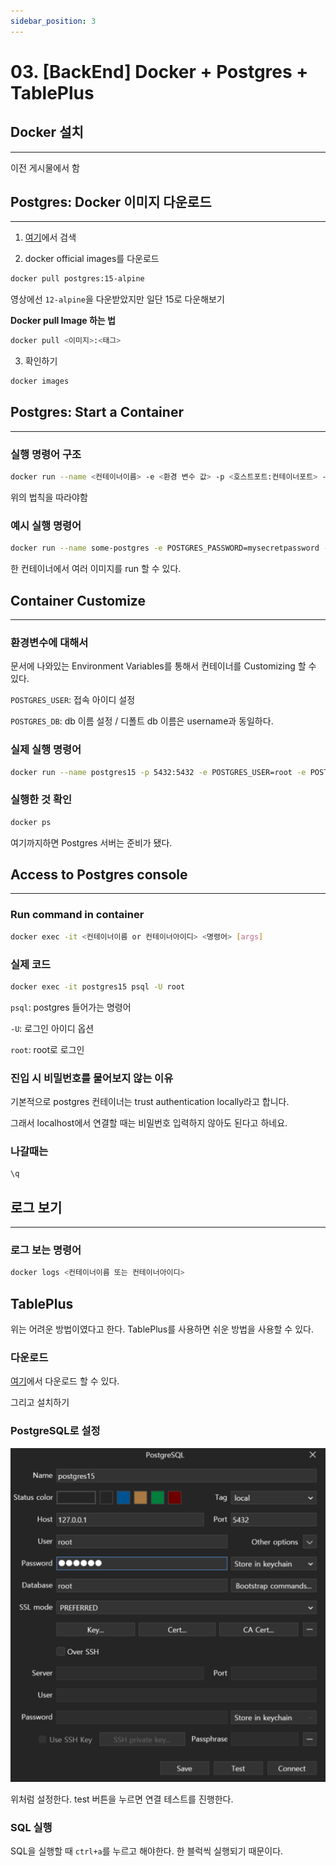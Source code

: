 ```yaml
---
sidebar_position: 3
---
```


# 03. [BackEnd] Docker + Postgres + TablePlus


## Docker 설치
---

이전 게시물에서 함

## Postgres: Docker 이미지 다운로드
---

1. [여기](https://hub.docker.com/)에서 검색

2. docker official images를 다운로드

```bash
docker pull postgres:15-alpine
```

영상에선 `12-alpine`을 다운받았지만 일단 15로 다운해보기

**Docker pull Image 하는 법**

```bash
docker pull <이미지>:<태그>
```
3. 확인하기

```bash
docker images
```

## Postgres: Start a Container
---


### 실행 명령어 구조

```bash
docker run --name <컨테이너이름> -e <환경 변수 값> -p <호스트포트:컨테이너포트> -d <이미지>:<태그>
```

위의 법칙을 따라야함

### 예시 실행 명령어

```bash
docker run --name some-postgres -e POSTGRES_PASSWORD=mysecretpassword -d postgres
```

한 컨테이너에서 여러 이미지를 run 할 수 있다.


## Container Customize
---

### 환경변수에 대해서

문서에 나와있는 Environment Variables를 통해서 컨테이너를 Customizing 할 수 있다.

`POSTGRES_USER`: 접속 아이디 설정

`POSTGRES_DB`: db 이름 설정 / 디폴트 db 이름은 username과 동일하다.


### 실제 실행 명령어

```bash
docker run --name postgres15 -p 5432:5432 -e POSTGRES_USER=root -e POSTGRES_PASSWORD=secret -d postgres:15-alpine
```

### 실행한 것 확인

```bash
docker ps
```

여기까지하면 Postgres 서버는 준비가 됐다.


## Access to Postgres console
---

### Run command in container

```bash
docker exec -it <컨테이너이름 or 컨테이너아이디> <명령어> [args]
```

### 실제 코드

```bash
docker exec -it postgres15 psql -U root
```
`psql`: postgres 들어가는 명령어

`-U`: 로그인 아이디 옵션

`root`: root로 로그인

### 진입 시 비밀번호를 물어보지 않는 이유

기본적으로 postgres 컨테이너는 trust authentication locally라고 합니다.

그래서 localhost에서 연결할 때는 비밀번호 입력하지 않아도 된다고 하네요.

### 나갈때는

```bash
\q
```


## 로그 보기
---

### 로그 보는 명령어

```bash
docker logs <컨테이너이름 또는 컨테이너아이디>
```

## TablePlus

위는 어려운 방법이였다고 한다. TablePlus를 사용하면 쉬운 방법을 사용할 수 있다.

### 다운로드

[여기](https://tableplus.com/download)에서 다운로드 할 수 있다.

그리고 설치하기

### PostgreSQL로 설정


![Alt text](./img/3/image1.png)

위처럼 설정한다. test 버튼을 누르면 연결 테스트를 진행한다.

### SQL 실행

SQL을 실행할 때 `ctrl+a`를 누르고 해야한다. 한 블럭씩 실행되기 때문이다.